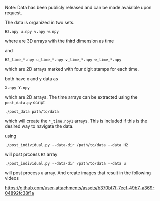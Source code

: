 Note: Data has been publicly released and can be made avaialble upon request.

The data is organized in two sets. 

```terminal
H2.npy u.npy v.npy w.npy
```

where are 3D arrays with the third dimension as time

and

```terminal
H2_time_*.npy u_time_*.npy v_time_*.npy w_time_*.npy
```

which are 2D arrays marked with four digit stamps for each time.

both have x and y data as

```terminal
X.npy Y.npy
```

which are 2D arrays. The time arrays can be extracted using the `post_data.py` script

```terminal
./post_data path/to/data
```

which will create the `*_time.npy1` arrays. This is included if this is the desired way to navigate the data. 

using 

```terminal
./post_individual.py --data-dir /path/to/data --data H2
```

will post prcoess `H2` array
```terminal
./post_individual.py --data-dir /path/to/data --data u
```
will post process `u` array. And create images that result in the following videos

https://github.com/user-attachments/assets/b370bf7f-7ecf-49b7-a369-04892fc38f1a


